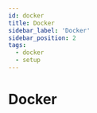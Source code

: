 ```yaml
---
id: docker
title: Docker
sidebar_label: 'Docker'
sidebar_position: 2
tags:
  - docker
  - setup
---
```

# Docker 



